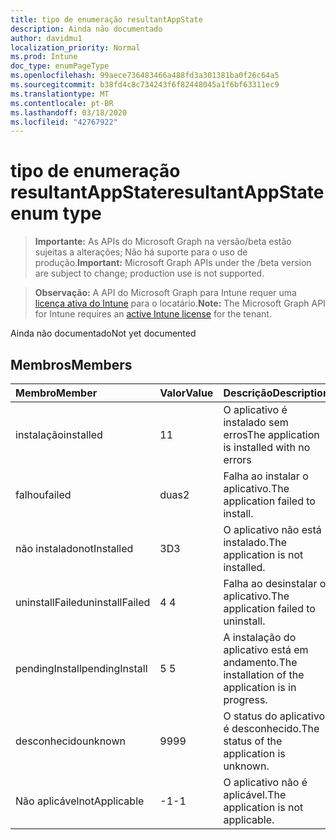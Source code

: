 ```yaml
---
title: tipo de enumeração resultantAppState
description: Ainda não documentado
author: davidmu1
localization_priority: Normal
ms.prod: Intune
doc_type: enumPageType
ms.openlocfilehash: 99aece736483466a488fd3a301381ba0f26c64a5
ms.sourcegitcommit: b38fd4c8c734243f6f82448045a1f6bf63311ec9
ms.translationtype: MT
ms.contentlocale: pt-BR
ms.lasthandoff: 03/18/2020
ms.locfileid: "42767922"
---
```

# <a name="resultantappstate-enum-type"></a><span data-ttu-id="d1977-103">tipo de enumeração resultantAppState</span><span class="sxs-lookup"><span data-stu-id="d1977-103">resultantAppState enum type</span></span>

> <span data-ttu-id="d1977-104">**Importante:** As APIs do Microsoft Graph na versão/beta estão sujeitas a alterações; Não há suporte para o uso de produção.</span><span class="sxs-lookup"><span data-stu-id="d1977-104">**Important:** Microsoft Graph APIs under the /beta version are subject to change; production use is not supported.</span></span>

> <span data-ttu-id="d1977-105">**Observação:** A API do Microsoft Graph para Intune requer uma [licença ativa do Intune](https://go.microsoft.com/fwlink/?linkid=839381) para o locatário.</span><span class="sxs-lookup"><span data-stu-id="d1977-105">**Note:** The Microsoft Graph API for Intune requires an [active Intune license](https://go.microsoft.com/fwlink/?linkid=839381) for the tenant.</span></span>

<span data-ttu-id="d1977-106">Ainda não documentado</span><span class="sxs-lookup"><span data-stu-id="d1977-106">Not yet documented</span></span>

## <a name="members"></a><span data-ttu-id="d1977-107">Membros</span><span class="sxs-lookup"><span data-stu-id="d1977-107">Members</span></span>
|<span data-ttu-id="d1977-108">Membro</span><span class="sxs-lookup"><span data-stu-id="d1977-108">Member</span></span>|<span data-ttu-id="d1977-109">Valor</span><span class="sxs-lookup"><span data-stu-id="d1977-109">Value</span></span>|<span data-ttu-id="d1977-110">Descrição</span><span class="sxs-lookup"><span data-stu-id="d1977-110">Description</span></span>|
|:---|:---|:---|
|<span data-ttu-id="d1977-111">instalação</span><span class="sxs-lookup"><span data-stu-id="d1977-111">installed</span></span>|<span data-ttu-id="d1977-112">1</span><span class="sxs-lookup"><span data-stu-id="d1977-112">1</span></span>|<span data-ttu-id="d1977-113">O aplicativo é instalado sem erros</span><span class="sxs-lookup"><span data-stu-id="d1977-113">The application is installed with no errors</span></span>|
|<span data-ttu-id="d1977-114">falhou</span><span class="sxs-lookup"><span data-stu-id="d1977-114">failed</span></span>|<span data-ttu-id="d1977-115">duas</span><span class="sxs-lookup"><span data-stu-id="d1977-115">2</span></span>|<span data-ttu-id="d1977-116">Falha ao instalar o aplicativo.</span><span class="sxs-lookup"><span data-stu-id="d1977-116">The application failed to install.</span></span>|
|<span data-ttu-id="d1977-117">não instalado</span><span class="sxs-lookup"><span data-stu-id="d1977-117">notInstalled</span></span>|<span data-ttu-id="d1977-118">3D</span><span class="sxs-lookup"><span data-stu-id="d1977-118">3</span></span>|<span data-ttu-id="d1977-119">O aplicativo não está instalado.</span><span class="sxs-lookup"><span data-stu-id="d1977-119">The application is not installed.</span></span>|
|<span data-ttu-id="d1977-120">uninstallFailed</span><span class="sxs-lookup"><span data-stu-id="d1977-120">uninstallFailed</span></span>|<span data-ttu-id="d1977-121">4 </span><span class="sxs-lookup"><span data-stu-id="d1977-121">4</span></span>|<span data-ttu-id="d1977-122">Falha ao desinstalar o aplicativo.</span><span class="sxs-lookup"><span data-stu-id="d1977-122">The application failed to uninstall.</span></span>|
|<span data-ttu-id="d1977-123">pendingInstall</span><span class="sxs-lookup"><span data-stu-id="d1977-123">pendingInstall</span></span>|<span data-ttu-id="d1977-124">5 </span><span class="sxs-lookup"><span data-stu-id="d1977-124">5</span></span>|<span data-ttu-id="d1977-125">A instalação do aplicativo está em andamento.</span><span class="sxs-lookup"><span data-stu-id="d1977-125">The installation of the application is in progress.</span></span>|
|<span data-ttu-id="d1977-126">desconhecido</span><span class="sxs-lookup"><span data-stu-id="d1977-126">unknown</span></span>|<span data-ttu-id="d1977-127">99</span><span class="sxs-lookup"><span data-stu-id="d1977-127">99</span></span>|<span data-ttu-id="d1977-128">O status do aplicativo é desconhecido.</span><span class="sxs-lookup"><span data-stu-id="d1977-128">The status of the application is unknown.</span></span>|
|<span data-ttu-id="d1977-129">Não aplicável</span><span class="sxs-lookup"><span data-stu-id="d1977-129">notApplicable</span></span>|<span data-ttu-id="d1977-130">-1</span><span class="sxs-lookup"><span data-stu-id="d1977-130">-1</span></span>|<span data-ttu-id="d1977-131">O aplicativo não é aplicável.</span><span class="sxs-lookup"><span data-stu-id="d1977-131">The application is not applicable.</span></span>|



